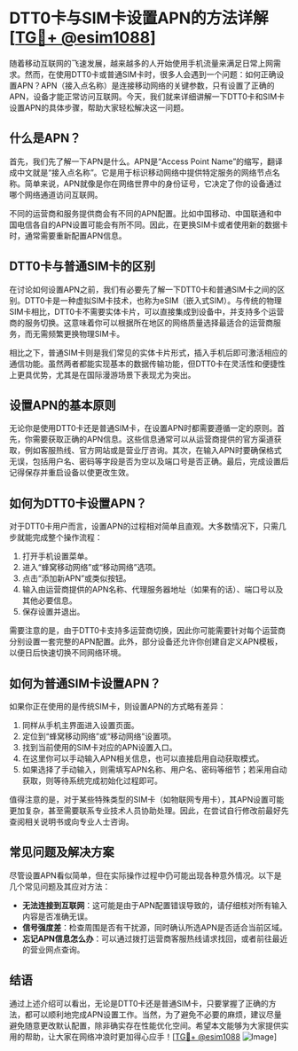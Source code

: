 # DTT0卡与SIM卡设置APN的方法详解[[TG💪+ @esim1088](https://t.me/s/esim1088)]

随着移动互联网的飞速发展，越来越多的人开始使用手机流量来满足日常上网需求。然而，在使用DTT0卡或普通SIM卡时，很多人会遇到一个问题：如何正确设置APN？APN（接入点名称）是连接移动网络的关键参数，只有设置了正确的APN，设备才能正常访问互联网。今天，我们就来详细讲解一下DTT0卡和SIM卡设置APN的具体步骤，帮助大家轻松解决这一问题。

## 什么是APN？

首先，我们先了解一下APN是什么。APN是“Access Point Name”的缩写，翻译成中文就是“接入点名称”。它是用于标识移动网络中提供特定服务的网络节点名称。简单来说，APN就像是你在网络世界中的身份证号，它决定了你的设备通过哪个网络通道访问互联网。

不同的运营商和服务提供商会有不同的APN配置。比如中国移动、中国联通和中国电信各自的APN设置可能会有所不同。因此，在更换SIM卡或者使用新的数据卡时，通常需要重新配置APN信息。

## DTT0卡与普通SIM卡的区别

在讨论如何设置APN之前，我们有必要先了解一下DTT0卡和普通SIM卡之间的区别。DTT0卡是一种虚拟SIM卡技术，也称为eSIM（嵌入式SIM）。与传统的物理SIM卡相比，DTT0卡不需要实体卡片，可以直接集成到设备中，并支持多个运营商的服务切换。这意味着你可以根据所在地区的网络质量选择最适合的运营商服务，而无需频繁更换物理SIM卡。

相比之下，普通SIM卡则是我们常见的实体卡片形式，插入手机后即可激活相应的通信功能。虽然两者都能实现基本的数据传输功能，但DTT0卡在灵活性和便捷性上更具优势，尤其是在国际漫游场景下表现尤为突出。

## 设置APN的基本原则

无论你是使用DTT0卡还是普通SIM卡，在设置APN时都需要遵循一定的原则。首先，你需要获取正确的APN信息。这些信息通常可以从运营商提供的官方渠道获取，例如客服热线、官方网站或是营业厅咨询。其次，在输入APN时要确保格式无误，包括用户名、密码等字段是否为空以及端口号是否正确。最后，完成设置后记得保存并重启设备以使更改生效。

## 如何为DTT0卡设置APN？

对于DTT0卡用户而言，设置APN的过程相对简单且直观。大多数情况下，只需几步就能完成整个操作流程：

1. 打开手机设置菜单。
2. 进入“蜂窝移动网络”或“移动网络”选项。
3. 点击“添加新APN”或类似按钮。
4. 输入由运营商提供的APN名称、代理服务器地址（如果有的话）、端口号以及其他必要信息。
5. 保存设置并退出。

需要注意的是，由于DTT0卡支持多运营商切换，因此你可能需要针对每个运营商分别设置一套完整的APN配置。此外，部分设备还允许你创建自定义APN模板，以便日后快速切换不同网络环境。

## 如何为普通SIM卡设置APN？

如果你正在使用的是传统SIM卡，则设置APN的方式略有差异：

1. 同样从手机主界面进入设置页面。
2. 定位到“蜂窝移动网络”或“移动网络”设置项。
3. 找到当前使用的SIM卡对应的APN设置入口。
4. 在这里你可以手动输入APN相关信息，也可以直接启用自动获取模式。
5. 如果选择了手动输入，则需填写APN名称、用户名、密码等细节；若采用自动获取，则等待系统完成初始化过程即可。

值得注意的是，对于某些特殊类型的SIM卡（如物联网专用卡），其APN设置可能更加复杂，甚至需要联系专业技术人员协助处理。因此，在尝试自行修改前最好先查阅相关说明书或向专业人士咨询。

## 常见问题及解决方案

尽管设置APN看似简单，但在实际操作过程中仍可能出现各种意外情况。以下是几个常见问题及其应对方法：

- **无法连接到互联网**：这可能是由于APN配置错误导致的，请仔细核对所有输入内容是否准确无误。
- **信号强度差**：检查周围是否有干扰源，同时确认所选APN是否适合当前区域。
- **忘记APN信息怎么办**：可以通过拨打运营商客服热线请求找回，或者前往最近的营业网点查询。

## 结语

通过上述介绍可以看出，无论是DTT0卡还是普通SIM卡，只要掌握了正确的方法，都可以顺利地完成APN设置工作。当然，为了避免不必要的麻烦，建议尽量避免随意更改默认配置，除非确实存在性能优化空间。希望本文能够为大家提供实用的帮助，让大家在网络冲浪时更加得心应手！[[TG💪+ @esim1088](https://t.me/s/esim1088) ![Image](https://i.postimg.cc/4NQfJmqS/Snipaste-2025-05-13-00-14-12.png)]